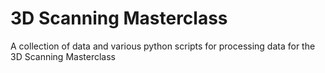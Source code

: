 # 3D Scanning Masterclass
A collection of data and various python scripts for processing data for the 3D Scanning Masterclass
